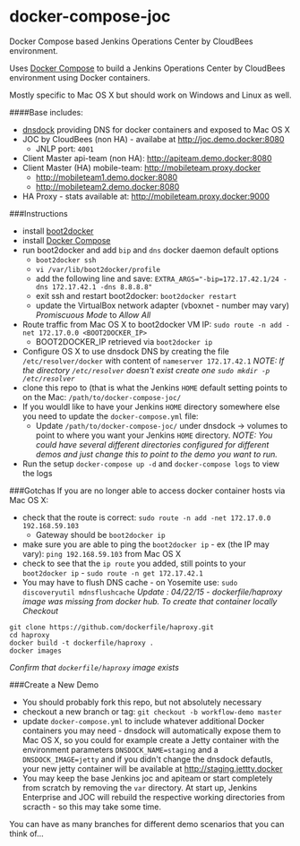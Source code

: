 # docker-compose-joc
Docker Compose based Jenkins Operations Center by CloudBees environment.

Uses [Docker Compose](https://docs.docker.com/compose/) to build a Jenkins Operations Center by CloudBees environment using Docker containers.

Mostly specific to Mac OS X but should work on Windows and Linux as well.

####Base includes:
- [dnsdock](https://github.com/tonistiigi/dnsdock) providing DNS for docker containers and exposed to Mac OS X
- JOC by CloudBees (non HA) - availabe at http://joc.demo.docker:8080
  - JNLP port: `4001`
- Client Master api-team (non HA): http://apiteam.demo.docker:8080
- Client Master (HA) mobile-team: http://mobileteam.proxy.docker
  - http://mobileteam1.demo.docker:8080
  - http://mobileteam2.demo.docker:8080
- HA Proxy - stats available at: http://mobileteam.proxy.docker:9000

###Instructions
- install [boot2docker](https://github.com/boot2docker/osx-installer/releases/tag/v1.5.0)
- install [Docker Compose](https://docs.docker.com/compose/install/)
- run boot2docker and add `bip` and `dns` docker daemon default options
  - `boot2docker ssh`
  - `vi /var/lib/boot2docker/profile`
  - add the following line and save: `EXTRA_ARGS="-bip=172.17.42.1/24 -dns 172.17.42.1 -dns 8.8.8.8"`
  - exit ssh and restart boot2docker: `boot2docker restart`
  - update the VirtualBox network adapter (vboxnet<x> - number may vary) *Promiscuous Mode* to *Allow All*
- Route traffic from Mac OS X to boot2docker VM IP: `sudo route -n add -net 172.17.0.0 <BOOT2DOCKER_IP>`
  - BOOT2DOCKER_IP retrieved via `boot2docker ip`
- Configure OS X to use dnsdock DNS by creating the file `/etc/resolver/docker` with content of `nameserver 172.17.42.1`
*NOTE: If the directory `/etc/resolver` doesn't exist create one `sudo mkdir -p /etc/resolver`*
- clone this repo to (that is what the Jenkins `HOME` default setting points to on the Mac: `/path/to/docker-compose-joc/`
- If you wouldl like to have your Jenkins `HOME` directory somewhere else you need to update the `docker-compose.yml` file:
  - Update `/path/to/docker-compose-joc/` under dnsdock -> volumes to point to where you want your Jenkins `HOME` directory.
*NOTE: You could have several different directories configured for different demos and just change this to point to the demo you want to run.*
- Run the setup `docker-compose up -d` and `docker-compose logs` to view the logs


###Gotchas
If you are no longer able to access docker container hosts via Mac OS X:
- check that the route is correct: `sudo route -n add -net 172.17.0.0 192.168.59.103`
  - Gateway should be `boot2docker ip`
- make sure you are able to ping the `boot2docker ip` - ex (the IP may vary): `ping 192.168.59.103` from Mac OS X
- check to see that the `ip route` you added, still points to your `boot2docker ip` - `sudo route -n get 172.17.42.1`
- You may have to flush DNS cache - on Yosemite use: `sudo discoveryutil mdnsflushcache`
*Update : 04/22/15 - dockerfile/haproxy image was missing from docker hub. To create that container locally
 Checkout*
 ```
 git clone https://github.com/dockerfile/haproxy.git
 cd haproxy
 docker build -t dockerfile/haproxy .
 docker images
 ```
 *Confirm that `dockerfile/haproxy` image exists*

###Create a New Demo
- You should probably fork this repo, but not absolutely necessary
- checkout a new branch or tag: `git checkout -b workflow-demo master`
- update `docker-compose.yml` to include whatever additional Docker containers you may need - dnsdock will automatically expose them to Mac OS X, so you could for example create a Jetty container with the environment parameters `DNSDOCK_NAME=staging` and a `DNSDOCK_IMAGE=jetty` and if you didn't change the dnsdock defautls, your new jetty container will be available at http://staging.jettty.docker
- You may keep the base Jenkins joc and apiteam or start completely from scratch by removing the `var` directory. At start up, Jenkins Enterprise and JOC will rebuild the respective working directories from scracth - so this may take some time.

You can have as many branches for different demo scenarios that you can think of...
